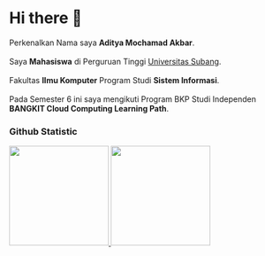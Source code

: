 # Hi there 👋

<!--
**kritingkenway/kritingkenway** is a ✨ _special_ ✨ repository because its `README.md` (this file) appears on your GitHub profile.

Here are some ideas to get you started:

- 🔭 I’m currently working on ...
- 🌱 I’m currently learning ...
- 👯 I’m looking to collaborate on ...
- 🤔 I’m looking for help with ...
- 💬 Ask me about ...
- 📫 How to reach me: ...
- 😄 Pronouns: ...
- ⚡ Fun fact: ...
-->
Perkenalkan Nama saya **Aditya Mochamad Akbar**. <br><br>
Saya **Mahasiswa** di Perguruan Tinggi [Universitas Subang](https://unsub.ac.id).<br><br>
Fakultas **Ilmu Komputer** Program Studi **Sistem Informasi**.<br><br>
Pada Semester 6 ini saya mengikuti Program BKP Studi Independen **BANGKIT Cloud Computing Learning Path**.<br>

### Github Statistic
<p align="left">
<a href="https://github.com/kritingkenway">
  <img height="180em" src="https://github-readme-stats-eight-theta.vercel.app/api?username=kritingkenway&show_icons=true&theme=algolia&include_all_commits=true&count_private=true"/>
  <img height="180em" src="https://github-readme-stats-eight-theta.vercel.app/api/top-langs/?username=kritingkenway&layout=compact&langs_count=8&theme=algolia"/>
</a>
</p>
